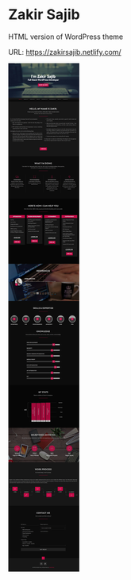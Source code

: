 # Zakir Sajib
HTML version of WordPress theme

URL: https://zakirsajib.netlify.com/

![alt text](https://github.com/zakirsajib/zakirsajibHTML/blob/master/images/screenshots/FireShot%20Capture%20108%20-%20Zakir%20Sajib%20I%20Full%20stack%20WordPress%20develop_%20-%20https___zakirsajib.netlify.com_.jpg)
